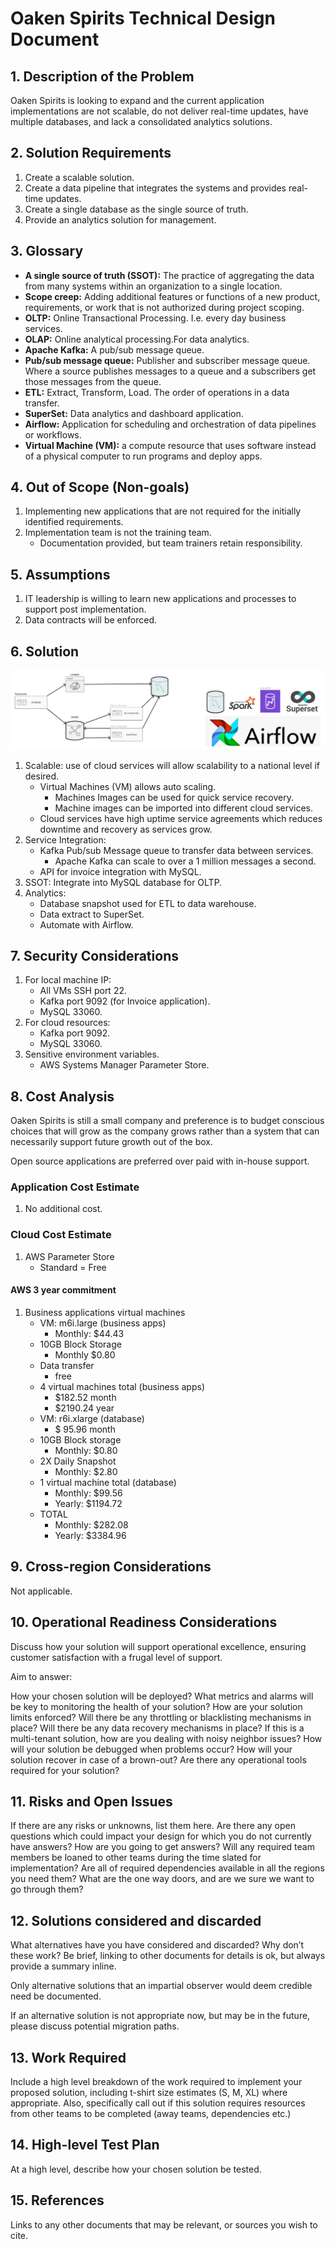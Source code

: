 # Oaken Spirits Technical Design Document

## 1. Description of the Problem

Oaken Spirits is looking to expand and the current application implementations are not scalable, do not deliver real-time updates, have multiple databases, and lack a consolidated analytics solutions.

## 2. Solution Requirements

1. Create a scalable solution.
1. Create a data pipeline that integrates the systems and provides real-time updates.
1. Create a single database as the single source of truth.
1. Provide an analytics solution for management.

## 3. Glossary

- **A single source of truth (SSOT):** The practice of aggregating the data from many systems within an organization to a single location.
- **Scope creep:** Adding additional features or functions of a new product, requirements, or work that is not authorized during project scoping.
- **OLTP:** Online Transactional Processing. I.e. every day business services.
- **OLAP:** Online analytical processing.For data analytics.
- **Apache Kafka:** A pub/sub message queue.
- **Pub/sub message queue:** Publisher and subscriber message queue. Where a source publishes messages to a queue and a subscribers get those messages from the queue.
- **ETL:** Extract, Transform, Load. The order of operations in a data transfer.
- **SuperSet:** Data analytics and dashboard application.
- **Airflow:** Application for scheduling and orchestration of data pipelines or workflows.
- **Virtual Machine (VM):** a compute resource that uses software instead of a physical computer to run programs and deploy apps.

## 4. Out of Scope (Non-goals)

1. Implementing new applications that are not required for the initially identified requirements.
1. Implementation team is not the training team.
    - Documentation provided, but team trainers retain responsibility.

## 5. Assumptions

1. IT leadership is willing to learn new applications and processes to support post implementation.
1. Data contracts will be enforced.

## 6. Solution

![App Services Diagram](images/oaken-service-diagram.png)

1. Scalable: use of cloud services will allow scalability to a national level if desired.
    - Virtual Machines (VM) allows auto scaling.
        - Machines Images can be used for quick service recovery.
        - Machine images can be imported into different cloud services.
    - Cloud services have high uptime service agreements which reduces downtime and recovery as services grow.
1. Service Integration:
    - Kafka Pub/sub Message queue to transfer data between services.
        - Apache Kafka can scale to over a 1 million messages a second.
    - API for invoice integration with MySQL.
1. SSOT: Integrate into MySQL database for OLTP.
1. Analytics:
    - Database snapshot used for ETL to data warehouse.
    - Data extract to SuperSet.
    - Automate with Airflow.

## 7. Security Considerations

1. For local machine IP:
    - All VMs SSH port 22.
    - Kafka port 9092 (for Invoice application).
    - MySQL 33060.
1. For cloud resources:
    - Kafka port 9092.
    - MySQL 33060.
1. Sensitive environment variables.
    - AWS Systems Manager Parameter Store.

## 8. Cost Analysis

Oaken Spirits is still a small company and preference is to budget conscious choices that will grow as the company grows rather than a system that can necessarily support future growth out of the box.

Open source applications are preferred over paid with in-house support.

### Application Cost Estimate

1. No additional cost.

### Cloud Cost Estimate

1. AWS Parameter Store
    - Standard = Free

#### AWS 3 year commitment

1. Business applications virtual machines
    - VM: m6i.large (business apps)
        - Monthly: $44.43
    - 10GB Block Storage
        - Monthly $0.80
    - Data transfer
        - free
    - 4 virtual machines total (business apps)
        - $182.52 month
        - $2190.24 year
    - VM: r6i.xlarge (database)
        - $ 95.96 month
    - 10GB Block storage
        - Monthly: $0.80  
    - 2X Daily Snapshot
        - Monthly: $2.80
    - 1 virtual machine total (database)
        - Monthly: $99.56
        - Yearly: $1194.72
    - TOTAL
        - Monthly: $282.08
        - Yearly: $3384.96

## 9. Cross-region Considerations

Not applicable.

## 10. Operational Readiness Considerations

Discuss how your solution will support operational excellence, ensuring customer satisfaction with a frugal level of support.

Aim to answer:

How your chosen solution will be deployed?
What metrics and alarms will be key to monitoring the health of your solution?
How are your solution limits enforced?
Will there be any throttling or blacklisting mechanisms in place?
Will there be any data recovery mechanisms in place?
If this is a multi-tenant solution, how are you dealing with noisy neighbor issues?
How will your solution be debugged when problems occur?
How will your solution recover in case of a brown-out?
Are there any operational tools required for your solution?

## 11. Risks and Open Issues

If there are any risks or unknowns, list them here. Are there any open questions which could impact your design for which you do not currently have answers? How are you going to get answers? Will any required team members be loaned to other teams during the time slated for implementation? Are all of required dependencies available in all the regions you need them? What are the one way doors, and are we sure we want to go through them?

## 12. Solutions considered and discarded

What alternatives have you have considered and discarded? Why don’t these work? Be brief, linking to other documents for details is ok, but always provide a summary inline.

Only alternative solutions that an impartial observer would deem credible need be documented.

If an alternative solution is not appropriate now, but may be in the future, please discuss potential migration paths.

## 13. Work Required

Include a high level breakdown of the work required to implement your proposed solution, including t-shirt size estimates (S, M, XL) where appropriate. Also, specifically call out if this solution requires resources from other teams to be completed (away teams, dependencies etc.)

## 14. High-level Test Plan

At a high level, describe how your chosen solution be tested.

## 15. References

Links to any other documents that may be relevant, or sources you wish to cite.
